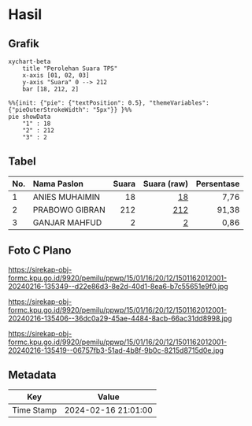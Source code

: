 # Hasil

## Grafik

```mermaid
xychart-beta
    title "Perolehan Suara TPS"
    x-axis [01, 02, 03]
    y-axis "Suara" 0 --> 212
    bar [18, 212, 2]
```

```mermaid
%%{init: {"pie": {"textPosition": 0.5}, "themeVariables": {"pieOuterStrokeWidth": "5px"}} }%%
pie showData
    "1" : 18
    "2" : 212
    "3" : 2
```

## Tabel

| No. | Nama Paslon    | Suara | Suara (raw) | Persentase |
|:--- |:-------------- | -----:| -----------:| ----------:|
| 1   | ANIES MUHAIMIN | 18    | [18][p-1]   | 7,76       |
| 2   | PRABOWO GIBRAN | 212   | [212][p-2]  | 91,38      |
| 3   | GANJAR MAHFUD  | 2     | [2][p-3]    | 0,86       |


[p-1]: https://github.com/gigit-pemilu/pemilu-2024-15-jambi/blob/main/pilpres/hitung-suara/sub/15-jambi/sub/01--kerinci/sub/16-siulak/sub/2012-koto-kapeh/sub/001-tps/sub/paslon-1.txt
[p-2]: https://github.com/gigit-pemilu/pemilu-2024-15-jambi/blob/main/pilpres/hitung-suara/sub/15-jambi/sub/01--kerinci/sub/16-siulak/sub/2012-koto-kapeh/sub/001-tps/sub/paslon-2.txt
[p-3]: https://github.com/gigit-pemilu/pemilu-2024-15-jambi/blob/main/pilpres/hitung-suara/sub/15-jambi/sub/01--kerinci/sub/16-siulak/sub/2012-koto-kapeh/sub/001-tps/sub/paslon-3.txt

## Foto C Plano

https://sirekap-obj-formc.kpu.go.id/9920/pemilu/ppwp/15/01/16/20/12/1501162012001-20240216-135349--d22e86d3-8e2d-40d1-8ea6-b7c55651e9f0.jpg

https://sirekap-obj-formc.kpu.go.id/9920/pemilu/ppwp/15/01/16/20/12/1501162012001-20240216-135406--36dc0a29-45ae-4484-8acb-66ac31dd8998.jpg

https://sirekap-obj-formc.kpu.go.id/9920/pemilu/ppwp/15/01/16/20/12/1501162012001-20240216-135419--06757fb3-51ad-4b8f-9b0c-8215d8715d0e.jpg


## Metadata

| Key        | Value               |
| ---------- | ------------------- |
| Time Stamp | 2024-02-16 21:01:00 |



